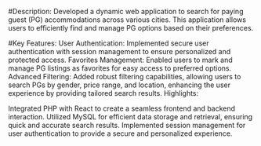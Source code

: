 #Description:
Developed a dynamic web application to search for paying guest (PG) accommodations across various cities. This application allows users to efficiently find and manage PG options based on their preferences.

#Key Features:
User Authentication: Implemented secure user authentication with session management to ensure personalized and protected access.
Favorites Management: Enabled users to mark and manage PG listings as favorites for easy access to preferred options.
Advanced Filtering: Added robust filtering capabilities, allowing users to search PGs by gender, price range, and location, enhancing the user experience by providing tailored search results.
Highlights:

Integrated PHP with React to create a seamless frontend and backend interaction.
Utilized MySQL for efficient data storage and retrieval, ensuring quick and accurate search results.
Implemented session management for user authentication to provide a secure and personalized experience.
